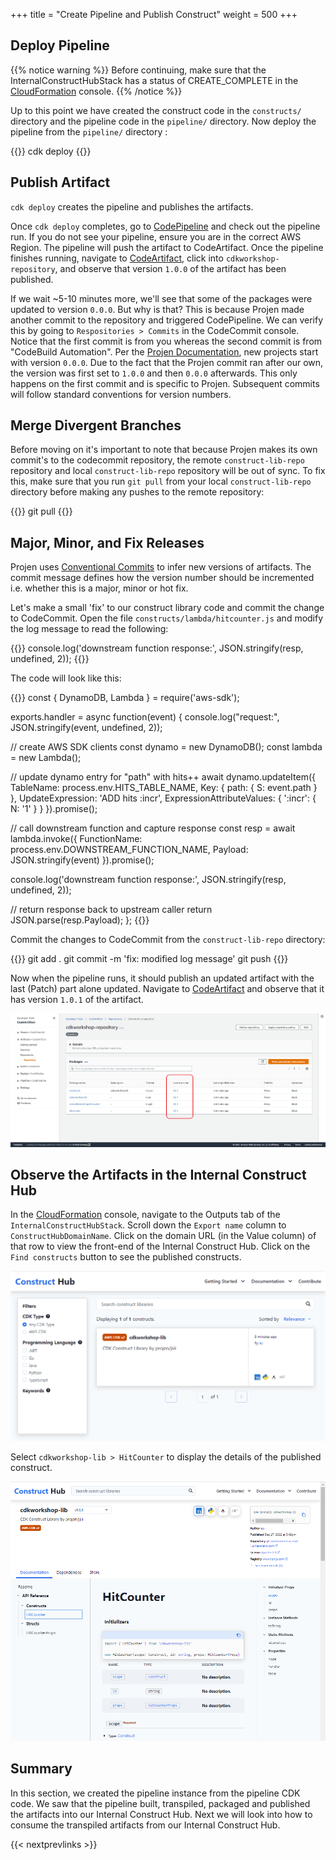 +++
title = "Create Pipeline and Publish Construct"
weight = 500
+++

## Deploy Pipeline

{{% notice warning %}}
Before continuing, make sure that the InternalConstructHubStack has a status of CREATE_COMPLETE in the <a href="https://console.aws.amazon.com/cloudformation" target="_blank">CloudFormation</a> console.
{{% /notice %}}

 Up to this point we have created the construct code in the `constructs/` directory and the pipeline code in the `pipeline/` directory. Now deploy the pipeline from the `pipeline/` directory :

{{<highlight bash>}}
cdk deploy
{{</highlight>}}

## Publish Artifact

`cdk deploy` creates the pipeline and publishes the artifacts.

Once `cdk deploy` completes, go to <a href="https://console.aws.amazon.com/codesuite/codepipeline/pipelines" target="_blank">CodePipeline</a> and check out the pipeline run. If you do not see your pipeline, ensure you are in the correct AWS Region. The pipeline will push the artifact to CodeArtifact. Once the pipeline finishes running, navigate to <a href="https://console.aws.amazon.com/codesuite/codeartifact/repositories" target="_blank">CodeArtifact</a>, click into `cdkworkshop-repository`, and observe that version `1.0.0` of the artifact has been published.

If we wait ~5-10 minutes more, we'll see that some of the packages were updated to version `0.0.0`. But why is that? This is because Projen made another commit to the repository and triggered CodePipeline. We can verify this by going to `Respositories > Commits` in the CodeCommit console. Notice that the first commit is from you whereas the second commit is from "CodeBuild Automation". Per the <a href="https://projen.io/releases.html#initial-development-phase" target="_blank">Projen Documentation</a>, new projects start with version `0.0.0`. Due to the fact that the Projen commit ran after our own, the version was first set to `1.0.0` and then `0.0.0` afterwards. This only happens on the first commit and is specific to Projen. Subsequent commits will follow standard conventions for version numbers. 

## Merge Divergent Branches
Before moving on it's important to note that because Projen makes its own commit's to the codecommit repository, the remote `construct-lib-repo` repository and local `construct-lib-repo` repository will be out of sync. To fix this, make sure that you run `git pull` from your local `construct-lib-repo` directory before making any pushes to the remote repository:

{{<highlight bash>}}
git pull
{{</highlight>}}

## Major, Minor, and Fix Releases
Projen uses <a href="https://www.conventionalcommits.org/en/v1.0.0/#specification" target="_blank">Conventional Commits</a> to infer new versions of artifacts. The commit message defines how the version number should be incremented i.e. whether this is a major, minor or hot fix.

Let's make a small 'fix' to our construct library code and commit the change to CodeCommit. Open the file `constructs/lambda/hitcounter.js` and modify the log message to read the following:

{{<highlight typescript>}}
console.log('downstream function response:', JSON.stringify(resp, undefined, 2));
{{</highlight>}}

The code will look like this:

{{<highlight typescript>}}
const { DynamoDB, Lambda } = require('aws-sdk');

exports.handler = async function(event) {
  console.log("request:", JSON.stringify(event, undefined, 2));

  // create AWS SDK clients
  const dynamo = new DynamoDB();
  const lambda = new Lambda();

  // update dynamo entry for "path" with hits++
  await dynamo.updateItem({
    TableName: process.env.HITS_TABLE_NAME,
    Key: { path: { S: event.path } },
    UpdateExpression: 'ADD hits :incr',
    ExpressionAttributeValues: { ':incr': { N: '1' } }
  }).promise();

  // call downstream function and capture response
  const resp = await lambda.invoke({
    FunctionName: process.env.DOWNSTREAM_FUNCTION_NAME,
    Payload: JSON.stringify(event)
  }).promise();

  console.log('downstream function response:', JSON.stringify(resp, undefined, 2));

  // return response back to upstream caller
  return JSON.parse(resp.Payload);
};
{{</highlight>}}

Commit the changes to CodeCommit from the `construct-lib-repo` directory:

{{<highlight bash>}}
git add .
git commit -m 'fix: modified log message'
git push
{{</highlight>}}

Now when the pipeline runs, it should publish an updated artifact with the last (Patch) part alone updated. Navigate to <a href="https://console.aws.amazon.com/codesuite/codeartifact/repositories" target="_blank">CodeArtifact</a> and observe that it has version `1.0.1` of the artifact.

![](./code-artifact-cdkworkshop-lib-1.0.1.png)

## Observe the Artifacts in the Internal Construct Hub

In the <a href="https://console.aws.amazon.com/cloudformation" target="_blank">CloudFormation</a> console, navigate to the Outputs tab of the `InternalConstructHubStack`. Scroll down the `Export name` column to `ConstructHubDomainName`. Click on the domain URL (in the Value column) of that row to view the front-end of the Internal Construct Hub. Click on the `Find constructs` button to see the published constructs.

![](./internal-construct-hub-website-search.png)

Select `cdkworkshop-lib > HitCounter` to display the details of the published construct.

![](./internal-construct-hub-website-details.png)

## Summary

In this section, we created the pipeline instance from the pipeline CDK code. We saw that the pipeline built, transpiled, packaged and published the artifacts into our Internal Construct Hub. Next we will look into how to consume the transpiled artifacts from our Internal Construct Hub.

{{< nextprevlinks >}}